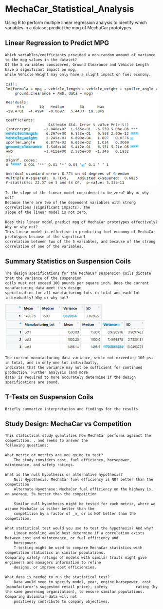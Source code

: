 # MechaCar_Statistical_Analysis
Using R to perform multiple linear regression analysis to identify which variables in a dataset predict the mpg 
of MechaCar prototypes.

## Linear Regression to Predict MPG
    Which variables/coefficients provided a non-random amount of variance to the mpg values in the dataset?
    Of the 5 variables considered, Ground Clearance and Vehicle Length have a significant impact on mpg, 
    while Vehicle Weight may only have a slight impact on fuel economy.
![](/Resources/Images/mpg_summary.png)

    Is the slope of the linear model considered to be zero? Why or why not?
    Because there are two of the dependent variables with strong correlations (significant impacts), the 
    slope of the linear model is not zero.

    Does this linear model predict mpg of MechaCar prototypes effectively? Why or why not?
    This linear model is effective in predicting fuel economy of MechaCar prototypes because of the significant 
    correlation between two of the 5 variables, and because of the strong correlation of one of the variables.
    
## Summary Statistics on Suspension Coils
    The design specifications for the MechaCar suspension coils dictate that the variance of the suspension 
    coils must not exceed 100 pounds per square inch. Does the current manufacturing data meet this design 
    specification for all manufacturing lots in total and each lot individually? Why or why not?
    
![](/Resources/Images/total_summary.png)  ![](/Resources/Images/lot_summary.png)
    
    The current manufacturing data variance, while not exceeding 100 psi in total, and in only one lot individually,
    indicates that the variance may not be sufficient for continued production. Further analysis (and more
    data) is required to more accurately determine if the design specifications are sound.

## T-Tests on Suspension Coils
    Briefly summarize interpretation and findings for the results.
    
## Study Design: MechaCar vs Competition
    This statistical study quantifies how MechaCar performs against the competition. , and seeks to answer the 
    following questions:
    
    What metric or metrics are you going to test?
        The study considers cost, fuel efficiency, horsepower, maintenance, and safety ratings.
        
    What is the null hypothesis or alternative hypothesis?
        Null Hypothesis: MechaCar fuel efficiency is NOT better than the competition
        Alternate Hpyothese: MechaCar fuel efficiency on the highway is, on average, 5% better than the competition
        
        Similar null hypotheses might be tested for each metric, where we assume MechaCar is either better than the 
        competition by a factor of _n_ or is NOT better than the competition.

    What statistical test would you use to test the hypothesis? And why?
        Linear modeling would best determine if a correlation exists between cost and maintenance, or fuel efficiency and
        horsepower. 
        T-testing might be used to compare MechaCar statistics with competition statistics in similar populations.                 Comparing safety ratings of models with similar traits might give engineers and managers information to refine
        designs, or improve cost efficiencies.

    What data is needed to run the statistical test?
        Data would need to specify model, year, engine horsepower, cost (manufacturer's suggested retail price), safety             rating (by the same governing organization), to ensure similar populations. Comparing disimilar data will not
        positively contribute to company objectives.

    

